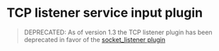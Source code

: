# TCP listener service input plugin

> DEPRECATED: As of version 1.3 the TCP listener plugin has been deprecated in favor of the
> [socket_listener plugin](https://github.com/MadDogTechnology/telegraf/tree/master/plugins/inputs/socket_listener)

